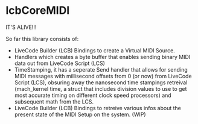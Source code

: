 # lcbCoreMIDI

IT'S ALIVE!!!

So far this library consists of:
- LiveCode Builder (LCB) Bindings to create a Virtual MIDI Source.
- Handlers which creates a byte buffer that enables sending binary MIDI data out from LiveCode Script (LCS)
- TimeStamping, it has a seperate Send handler that allows for sending MIDI messages with millisecond offsets from 0 (or now) from LiveCode Script (LCS), obsuring away the nanosecond time stampings retreival (mach_kernel time, a struct that includes division values to use to get most accurate timing on different clock speed processors) and subsequent math from the LCS. 
- LiveCode Builder (LCB) Bindings to retreive various infos about the present state of the MIDI Setup on the system. (WIP)

